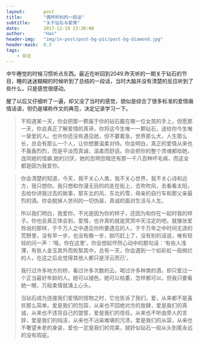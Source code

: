 ```yaml
---
layout:       post
title:        "偶然听到的一段话"
subtitle:     "关于钻石与爱情"
date:         2017-12-19 23:30:00
author:       "Han"
header-img:   "img/in-post/post-bg-pic/post-bg-diamond.jpg"
header-mask:  0.3
tags:
    - 杂记
---
```


中午睡觉的时候习惯听点东西。最近在听回到2049.昨天听的一期关于钻石的节目，睡的迷迷糊糊的时候听到了总结的一段话，当时大脑并没有清楚的反应听到了些什么，只是感觉很感动。

醒了以后又仔细听了一遍，却又没了当时的感觉，貌似是综合了很多标准的爱情煽情话语，但仍是堪称作文的典范，决定记录学习一下。

>不知道某一天，你会把那一颗属于你的钻石戴在哪一位女孩的手上，但愿那一天，你会真正了解爱情的真谛，你将这今生唯一一颗钻石，送给你今生唯一挚爱的人。也许你还没有遇见她，但不要着急，世界那么大，人生那么长，总会有那么一个人，让你想要温柔对待。你会明白，真正的爱情从来也不轰轰烈烈，而是平淡而真诚，温柔而舒适。你会把你的整个灵魂都给她，连同她的怪癖,她的讨厌，她的忽明忽暗还有那一千八百种坏毛病，而这全都是因为我爱你。

>你会清楚的知道，今天，我不关心人类，我不关心世界，我不关心诗和远方，我只想你。我只想和你漫无目的的走在街上，去吹吹风，去看看太阳，去给你讲我过去的故事，那东北的风，东北的雪，母亲的自行车和那父亲最烈的酒。你会脱掉人世间的一切伪装，真诚的面对生活与人生。
>
>所以我们明白，我爱你，不光是因为你的样子，还因为和你在一起时我的样子。你也会真正体会到，爱情，也许真的就是冥冥中天注定的吧。就像张爱玲说的那样，于千万人之中遇见你所要遇见的人，于千万年之中时间无涯的荒野里，没有早一步，也没有晚一步，刚巧赶上了，没有别的话说，唯有轻轻的问一声：‘哦，你在这里’。你会想起怦然心动中的那句话：‘有些人浅薄，有些人金玉其外而败絮其中，总有一天，你会遇到一个如彩虹一般绚烂的人，在这之后会觉得其他人都只是浮云而已’。
>
>我行过许多地方的桥，看过许多次数的云，喝过许多种类的酒，却只爱过一个正当最好年龄的人。她可以褪色，她可以枯萎，怎样都可以，但我只要看她一眼，万般柔情就涌上心头。
>
>当钻石成为连接我们爱情的信物之时，它也告诉了我们，爱，从来都不是喜欢那么简单。爱是我们的包容，从来也不回绝对方的放肆，爱是我们的真诚，从来也不违背自己的盟誓，爱是我们的信任，从来也不听由旁人的言辞，爱是我们的纯洁，从来也不沾染难堪的污渍，爱是我们的从容，从来也不奢望未老的身姿，爱也一定是我们的完美，就好似钻石一般从头到尾永远的没有瑕疵。













	
	

 
	
	
